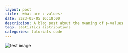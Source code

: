 ```yaml
---
layout: post
title:  What are p-values?
date: 2023-05-05 16:18:00
description: A blog post about the meaning of p-values
tags: statistics distributions 
categories: tutorials code
---
```


![test image](https://imgs.xkcd.com/comics/p_values.png)
